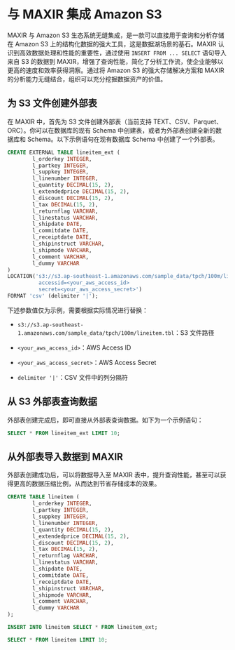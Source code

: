 # 与 MAXIR 集成 Amazon S3

MAXIR 与 Amazon S3 生态系统无缝集成，是一款可以直接用于查询和分析存储在 Amazon S3 上的结构化数据的强大工具，这是数据湖场景的基石。MAXIR 认识到高效数据处理和性能的重要性，通过使用 `INSERT FROM ... SELECT` 语句导入来自 S3 的数据到 MAXIR，增强了查询性能，简化了分析工作流，使企业能够以更高的速度和效率获得洞察。通过将 Amazon S3 的强大存储解决方案和 MAXIR 的分析能力无缝结合，组织可以充分挖掘数据资产的价值。

## 为 S3 文件创建外部表

在 MAXIR 中，首先为 S3 文件创建外部表（当前支持 TEXT、CSV、Parquet、ORC）。你可以在数据库的现有 Schema 中创建表，或者为外部表创建全新的数据库和 Schema。以下示例语句在现有数据库 Schema 中创建了一个外部表。

```sql
CREATE EXTERNAL TABLE lineitem_ext (
        l_orderkey INTEGER,
        l_partkey INTEGER,
        l_suppkey INTEGER,
        l_linenumber INTEGER,
        l_quantity DECIMAL(15, 2),
        l_extendedprice DECIMAL(15, 2),
        l_discount DECIMAL(15, 2),
        l_tax DECIMAL(15, 2),
        l_returnflag VARCHAR,
        l_linestatus VARCHAR,
        l_shipdate DATE,
        l_commitdate DATE,
        l_receiptdate DATE,
        l_shipinstruct VARCHAR,
        l_shipmode VARCHAR,
        l_comment VARCHAR,
        l_dummy VARCHAR
) 
LOCATION('s3://s3.ap-southeast-1.amazonaws.com/sample_data/tpch/100m/lineitem.tbl 
          accessid=<your_aws_access_id>
          secret=<your_aws_access_secret>')
FORMAT 'csv' (delimiter '|');
```

下述参数值仅为示例，需要根据实际情况进行替换：

- `s3://s3.ap-southeast-1.amazonaws.com/sample_data/tpch/100m/lineitem.tbl`：S3 文件路径

- `<your_aws_access_id>`：AWS Access ID

- `<your_aws_access_secret>`：AWS Access Secret

- `delimiter '|'`：CSV 文件中的列分隔符

## 从 S3 外部表查询数据

外部表创建完成后，即可直接从外部表查询数据。如下为一个示例语句：

```sql
SELECT * FROM lineitem_ext LIMIT 10;
```

## 从外部表导入数据到 MAXIR

外部表创建成功后，可以将数据导入至 MAXIR 表中，提升查询性能，甚至可以获得更高的数据压缩比例，从而达到节省存储成本的效果。

```sql
CREATE TABLE lineitem (
        l_orderkey INTEGER,
        l_partkey INTEGER,
        l_suppkey INTEGER,
        l_linenumber INTEGER,
        l_quantity DECIMAL(15, 2),
        l_extendedprice DECIMAL(15, 2),
        l_discount DECIMAL(15, 2),
        l_tax DECIMAL(15, 2),
        l_returnflag VARCHAR,
        l_linestatus VARCHAR,
        l_shipdate DATE,
        l_commitdate DATE,
        l_receiptdate DATE,
        l_shipinstruct VARCHAR,
        l_shipmode VARCHAR,
        l_comment VARCHAR,
        l_dummy VARCHAR
);

INSERT INTO lineitem SELECT * FROM lineitem_ext;

SELECT * FROM lineitem LIMIT 10; 
```